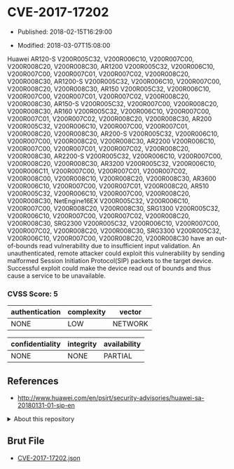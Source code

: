 # CVE-2017-17202

- Published: 2018-02-15T16:29:00

- Modified: 2018-03-07T15:08:00

Huawei AR120-S V200R005C32, V200R006C10, V200R007C00, V200R008C20, V200R008C30, AR1200 V200R005C32, V200R006C10, V200R007C00, V200R007C01, V200R007C02, V200R008C20, V200R008C30, AR1200-S V200R005C32, V200R006C10, V200R007C00, V200R008C20, V200R008C30, AR150 V200R005C32, V200R006C10, V200R007C00, V200R007C01, V200R007C02, V200R008C20, V200R008C30, AR150-S V200R005C32, V200R007C00, V200R008C20, V200R008C30, AR160 V200R005C32, V200R006C10, V200R007C00, V200R007C01, V200R007C02, V200R008C20, V200R008C30, AR200 V200R005C32, V200R006C10, V200R007C00, V200R007C01, V200R008C20, V200R008C30, AR200-S V200R005C32, V200R006C10, V200R007C00, V200R008C20, V200R008C30, AR2200 V200R006C10, V200R007C00, V200R007C01, V200R007C02, V200R008C20, V200R008C30, AR2200-S V200R005C32, V200R006C10, V200R007C00, V200R008C20, V200R008C30, AR3200 V200R005C32, V200R006C10, V200R006C11, V200R007C00, V200R007C01, V200R007C02, V200R008C00, V200R008C10, V200R008C20, V200R008C30, AR3600 V200R006C10, V200R007C00, V200R007C01, V200R008C20, AR510 V200R005C32, V200R006C10, V200R007C00, V200R008C20, V200R008C30, NetEngine16EX V200R005C32, V200R006C10, V200R007C00, V200R008C20, V200R008C30, SRG1300 V200R005C32, V200R006C10, V200R007C00, V200R007C02, V200R008C20, V200R008C30, SRG2300 V200R005C32, V200R006C10, V200R007C00, V200R007C02, V200R008C20, V200R008C30, SRG3300 V200R005C32, V200R006C10, V200R007C00, V200R008C20, V200R008C30 have an out-of-bounds read vulnerability due to insufficient input validation. An unauthenticated, remote attacker could exploit this vulnerability by sending malformed Session Initiation Protocol(SIP) packets to the target device. Successful exploit could make the device read out of bounds and thus cause a service to be unavailable.

### CVSS Score: **5**

| authentication | complexity | vector |
| --- | --- | --- |
| NONE | LOW | NETWORK |

| confidentiality | integrity | availability |
| --- | --- | --- |
| NONE | NONE | PARTIAL |

## References

* http://www.huawei.com/en/psirt/security-advisories/huawei-sa-20180131-01-sip-en

<details>
<summary>About this repository</summary> 

  This repository is part of the project [Live Hack CVE](https://github.com/Live-Hack-CVE). Main website can be found [www.live-hack.org](https://www.live-hack.org) 
  
  Made by [Sn0wAlice](https://github.com/Sn0wAlice) for the people that care about security and need to have a feed of the latest CVEs. Hope you enjoy it, don't forget to star the repo and follow me on [Twitter](https://twitter.com/Sn0wAlice) and [Github](https://github.com/Sn0wAlice). And that is my [personnal website](https://www.alice-snow.me/)

  - [Home Page](https://github.com/Live-Hack-CVE)
  - [Framework](https://github.com/Live-Hack-CVE/cve-framework)
  - [CVE database](https://github.com/Live-Hack-CVE/full_database)
  - [Changelog](https://github.com/Live-Hack-CVE/Changelog)
</details>

## Brut File

* [CVE-2017-17202.json](https://raw.githubusercontent.com/Live-Hack-CVE/full_database/main/cves/2017/CVE-2017-17202.json)

